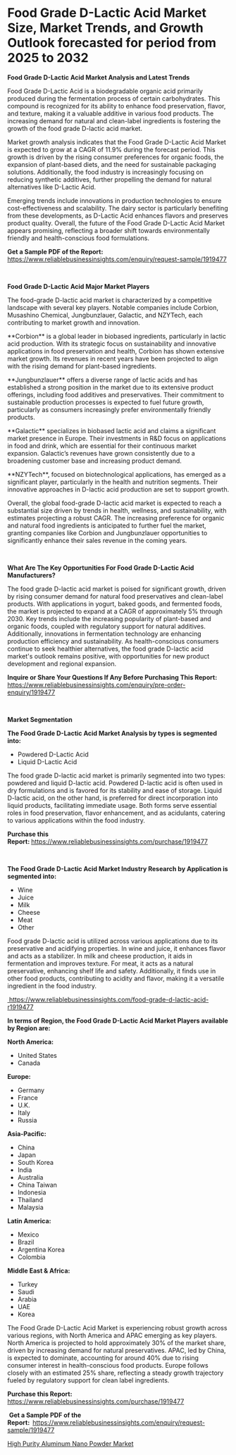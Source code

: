 <p><h1>Food Grade D-Lactic Acid Market Size, Market Trends, and Growth Outlook forecasted for period from 2025 to 2032</h1></p><p><strong>Food Grade D-Lactic Acid Market Analysis and Latest Trends</strong></p>
<p><p>Food Grade D-Lactic Acid is a biodegradable organic acid primarily produced during the fermentation process of certain carbohydrates. This compound is recognized for its ability to enhance food preservation, flavor, and texture, making it a valuable additive in various food products. The increasing demand for natural and clean-label ingredients is fostering the growth of the food grade D-lactic acid market. </p><p>Market growth analysis indicates that the Food Grade D-Lactic Acid Market is expected to grow at a CAGR of 11.9% during the forecast period. This growth is driven by the rising consumer preferences for organic foods, the expansion of plant-based diets, and the need for sustainable packaging solutions. Additionally, the food industry is increasingly focusing on reducing synthetic additives, further propelling the demand for natural alternatives like D-Lactic Acid.</p><p>Emerging trends include innovations in production technologies to ensure cost-effectiveness and scalability. The dairy sector is particularly benefiting from these developments, as D-Lactic Acid enhances flavors and preserves product quality. Overall, the future of the Food Grade D-Lactic Acid Market appears promising, reflecting a broader shift towards environmentally friendly and health-conscious food formulations.</p></p>
<p><strong>Get a Sample PDF of the Report:&nbsp;</strong> <a href="https://www.reliablebusinessinsights.com/enquiry/request-sample/1919477?utm_campaign=3455&utm_medium=2&utm_source=Github&utm_content=ia&utm_term=03042025&utm_id=food-grade-d-lactic-acid">https://www.reliablebusinessinsights.com/enquiry/request-sample/1919477</a></p>
<p>&nbsp;</p>
<p><strong>Food Grade D-Lactic Acid Major Market Players</strong></p>
<p><p>The food-grade D-lactic acid market is characterized by a competitive landscape with several key players. Notable companies include Corbion, Musashino Chemical, Jungbunzlauer, Galactic, and NZYTech, each contributing to market growth and innovation.</p><p>**Corbion** is a global leader in biobased ingredients, particularly in lactic acid production. With its strategic focus on sustainability and innovative applications in food preservation and health, Corbion has shown extensive market growth. Its revenues in recent years have been projected to align with the rising demand for plant-based ingredients.</p><p>**Jungbunzlauer** offers a diverse range of lactic acids and has established a strong position in the market due to its extensive product offerings, including food additives and preservatives. Their commitment to sustainable production processes is expected to fuel future growth, particularly as consumers increasingly prefer environmentally friendly products.</p><p>**Galactic** specializes in biobased lactic acid and claims a significant market presence in Europe. Their investments in R&D focus on applications in food and drink, which are essential for their continuous market expansion. Galactic’s revenues have grown consistently due to a broadening customer base and increasing product demand.</p><p>**NZYTech**, focused on biotechnological applications, has emerged as a significant player, particularly in the health and nutrition segments. Their innovative approaches in D-lactic acid production are set to support growth.</p><p>Overall, the global food-grade D-lactic acid market is expected to reach a substantial size driven by trends in health, wellness, and sustainability, with estimates projecting a robust CAGR. The increasing preference for organic and natural food ingredients is anticipated to further fuel the market, granting companies like Corbion and Jungbunzlauer opportunities to significantly enhance their sales revenue in the coming years.</p></p>
<p>&nbsp;</p>
<p><strong>What Are The Key Opportunities For Food Grade D-Lactic Acid Manufacturers?</strong></p>
<p><p>The food grade D-lactic acid market is poised for significant growth, driven by rising consumer demand for natural food preservatives and clean-label products. With applications in yogurt, baked goods, and fermented foods, the market is projected to expand at a CAGR of approximately 5% through 2030. Key trends include the increasing popularity of plant-based and organic foods, coupled with regulatory support for natural additives. Additionally, innovations in fermentation technology are enhancing production efficiency and sustainability. As health-conscious consumers continue to seek healthier alternatives, the food grade D-lactic acid market's outlook remains positive, with opportunities for new product development and regional expansion.</p></p>
<p><strong>Inquire or Share Your Questions If Any Before Purchasing This Report:</strong> <a href="https://www.reliablebusinessinsights.com/enquiry/pre-order-enquiry/1919477?utm_campaign=3455&utm_medium=2&utm_source=Github&utm_content=ia&utm_term=03042025&utm_id=food-grade-d-lactic-acid">https://www.reliablebusinessinsights.com/enquiry/pre-order-enquiry/1919477</a></p>
<p>&nbsp;</p>
<p><strong>Market Segmentation</strong></p>
<p><strong>The Food Grade D-Lactic Acid Market Analysis by types is segmented into:</strong></p>
<p><ul><li>Powdered D-Lactic Acid</li><li>Liquid D-Lactic Acid</li></ul></p>
<p><p>The food grade D-lactic acid market is primarily segmented into two types: powdered and liquid D-lactic acid. Powdered D-lactic acid is often used in dry formulations and is favored for its stability and ease of storage. Liquid D-lactic acid, on the other hand, is preferred for direct incorporation into liquid products, facilitating immediate usage. Both forms serve essential roles in food preservation, flavor enhancement, and as acidulants, catering to various applications within the food industry.</p></p>
<p><strong>Purchase this Report:&nbsp;</strong><a href="https://www.reliablebusinessinsights.com/purchase/1919477?utm_campaign=3455&utm_medium=2&utm_source=Github&utm_content=ia&utm_term=03042025&utm_id=food-grade-d-lactic-acid">https://www.reliablebusinessinsights.com/purchase/1919477</a></p>
<p>&nbsp;</p>
<p><strong>The Food Grade D-Lactic Acid Market Industry Research by Application is segmented into:</strong></p>
<p><ul><li>Wine</li><li>Juice</li><li>Milk</li><li>Cheese</li><li>Meat</li><li>Other</li></ul></p>
<p><p>Food grade D-lactic acid is utilized across various applications due to its preservative and acidifying properties. In wine and juice, it enhances flavor and acts as a stabilizer. In milk and cheese production, it aids in fermentation and improves texture. For meat, it acts as a natural preservative, enhancing shelf life and safety. Additionally, it finds use in other food products, contributing to acidity and flavor, making it a versatile ingredient in the food industry.</p></p>
<p><a href="https://www.reliablebusinessinsights.com/food-grade-d-lactic-acid-r1919477?utm_campaign=3455&utm_medium=2&utm_source=Github&utm_content=ia&utm_term=03042025&utm_id=food-grade-d-lactic-acid">&nbsp;https://www.reliablebusinessinsights.com/food-grade-d-lactic-acid-r1919477</a></p>
<p><strong>In terms of Region, the Food Grade D-Lactic Acid Market Players available by Region are:</strong></p>
<p>
    <p> <strong> North America: </strong>
        <ul>
            <li>United States</li>
            <li>Canada</li>
        </ul>
        </p> 
    <p> <strong> Europe: </strong>
        <ul>
            <li>Germany</li>
            <li>France</li>
            <li>U.K.</li>
            <li>Italy</li>
            <li>Russia</li>
        </ul>
        </p> 
    <p> <strong> Asia-Pacific: </strong>
        <ul>
            <li>China</li>
            <li>Japan</li>
            <li>South Korea</li>
            <li>India</li>
            <li>Australia</li>
            <li>China Taiwan</li>
            <li>Indonesia</li>
            <li>Thailand</li>
            <li>Malaysia</li>
        </ul>
        </p> 
    <p> <strong> Latin America: </strong>
        <ul>
            <li>Mexico</li>
            <li>Brazil</li>
            <li>Argentina Korea</li>
            <li>Colombia</li>
        </ul>
        </p> 
    <p> <strong> Middle East & Africa: </strong>
        <ul>
            <li>Turkey</li>
            <li>Saudi</li>
            <li>Arabia</li>
            <li>UAE</li>
            <li>Korea</li>
        </ul>
    </p>
    </p>
<p><p>The Food Grade D-Lactic Acid Market is experiencing robust growth across various regions, with North America and APAC emerging as key players. North America is projected to hold approximately 30% of the market share, driven by increasing demand for natural preservatives. APAC, led by China, is expected to dominate, accounting for around 40% due to rising consumer interest in health-conscious food products. Europe follows closely with an estimated 25% share, reflecting a steady growth trajectory fueled by regulatory support for clean label ingredients.</p></p>
<p><strong>Purchase this Report: </strong><a href="https://www.reliablebusinessinsights.com/purchase/1919477?utm_campaign=3455&utm_medium=2&utm_source=Github&utm_content=ia&utm_term=03042025&utm_id=food-grade-d-lactic-acid">https://www.reliablebusinessinsights.com/purchase/1919477</a></p>
<p>&nbsp;<strong>Get a Sample PDF of the Report:&nbsp;&nbsp;</strong><a href="https://www.reliablebusinessinsights.com/enquiry/request-sample/1919477?utm_campaign=3455&utm_medium=2&utm_source=Github&utm_content=ia&utm_term=03042025&utm_id=food-grade-d-lactic-acid">https://www.reliablebusinessinsights.com/enquiry/request-sample/1919477</a></p>
<p><strong></strong></p>
<p><p><a href="https://github.com/ioniafidian4/Market-Research-Report-List-1/blob/main/high-purity-aluminum-nano-powder-market.md?utm_campaign=3455&utm_medium=2&utm_source=Github&utm_content=ia&utm_term=03042025&utm_id=food-grade-d-lactic-acid">High Purity Aluminum Nano Powder Market</a></p></p>